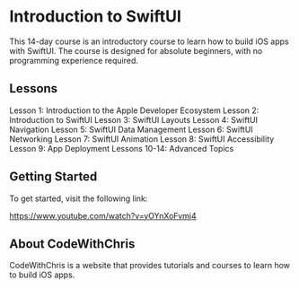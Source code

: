 
# Introduction to SwiftUI
This 14-day course is an introductory course to learn how to build iOS apps with SwiftUI. The course is designed for absolute beginners, with no programming experience required.

## Lessons
Lesson 1: Introduction to the Apple Developer Ecosystem
Lesson 2: Introduction to SwiftUI
Lesson 3: SwiftUI Layouts
Lesson 4: SwiftUI Navigation
Lesson 5: SwiftUI Data Management
Lesson 6: SwiftUI Networking
Lesson 7: SwiftUI Animation
Lesson 8: SwiftUI Accessibility
Lesson 9: App Deployment
Lessons 10-14: Advanced Topics

## Getting Started
To get started, visit the following link:

https://www.youtube.com/watch?v=yOYnXoFvmj4

## About CodeWithChris
CodeWithChris is a website that provides tutorials and courses to learn how to build iOS apps.